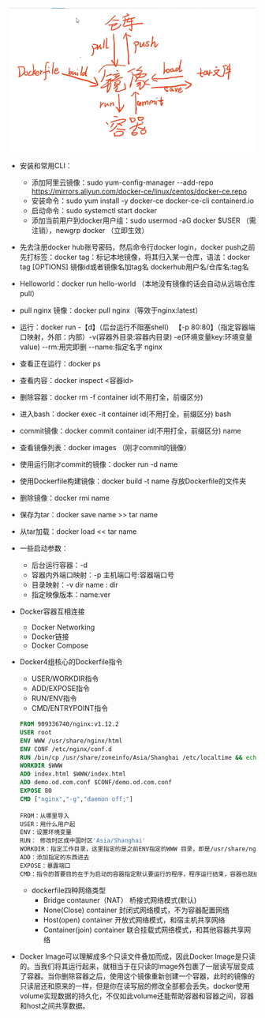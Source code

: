 ![](./Docker/1.png)

* 安装和常用CLI：
  * 添加阿里云镜像：sudo yum-config-manager --add-repo https://mirrors.aliyun.com/docker-ce/linux/centos/docker-ce.repo
  * 安装命令：sudo yum install -y docker-ce docker-ce-cli containerd.io
  * 启动命令：sudo systemctl start docker
  * 添加当前用户到docker用户组：sudo usermod -aG docker $USER （需注销），newgrp docker （立即生效）

* 先去注册docker hub账号密码，然后命令行docker login，docker push之前先打标签：docker tag：标记本地镜像，将其归入某一仓库，语法：docker tag [OPTIONS] 镜像id或者镜像名加tag名 dockerhub用户名/仓库名:tag名
* Helloworld：docker run hello-world （本地没有镜像的话会自动从远端仓库pull）
* pull nginx 镜像：docker pull nginx（等效于nginx:latest）
* 运行：docker run -【d】（后台运行不阻塞shell） 【-p 80:80】（指定容器端口映射，外部：内部）-v(容器外目录:容器内目录) -e(环境变量key:环境变量value) --rm:用完即删
--name:指定名字 nginx
* 查看正在运行：docker ps
* 查看内容：docker inspect <容器id>
* 删除容器：docker rm -f container id(不用打全，前缀区分)
* 进入bash：docker exec -it container id(不用打全，前缀区分) bash
* commit镜像：docker commit container id(不用打全，前缀区分) name
* 查看镜像列表：docker images （刚才commit的镜像）
* 使用运行刚才commit的镜像：docker run -d name
* 使用Dockerfile构建镜像：docker build -t name 存放Dockerfile的文件夹
* 删除镜像：docker rmi name
* 保存为tar：docker save name >> tar name
* 从tar加载：docker load << tar name
* 一些启动参数：
  * 后台运行容器：-d
  * 容器内外端口映射：-p 主机端口号:容器端口号
  * 目录映射：-v dir name : dir
  * 指定映像版本：name:ver
* Docker容器互相连接
  * Docker Networking
  * Docker链接
  * Docker Compose
* Docker4组核心的Dockerfile指令
  * USER/WORKDIR指令
  * ADD/EXPOSE指令
  * RUN/ENV指令
  * CMD/ENTRYPOINT指令
  ```Dockerfile
  FROM 909336740/nginx:v1.12.2
  USER root
  ENV WWW /usr/share/nginx/html
  ENV CONF /etc/nginx/conf.d
  RUN /bin/cp /usr/share/zoneinfo/Asia/Shanghai /etc/localtime && echo 'Asia/Shanghai' >/etc/timezone
  WORKDIR $WWW
  ADD index.html $WWW/index.html
  ADD demo.od.com.conf $CONF/demo.od.com.conf
  EXPOSE 80
  CMD ["nginx","-g","daemon off;"]

  FROM：从哪里导入
  USER：用什么用户起
  ENV：设置环境变量
  RUN： 修改时区成中国时区'Asia/Shanghai'
  WORKDIR：指定工作目录，这里指定的是之前ENV指定的WWW 目录，即是/usr/share/nginx/html
  ADD：添加指定的东西进去
  EXPOSE：暴露端口
  CMD：指令的首要目的在于为启动的容器指定默认要运行的程序，程序运行结束，容器也就结束
  ```
  * dockerfile四种网络类型
    * Bridge contauner（NAT） 桥接式网络模式(默认)
    * None(Close) container 封闭式网络模式，不为容器配置网络
    * Host(open) container 开放式网络模式，和宿主机共享网络
    * Container(join) container 联合挂载式网络模式，和其他容器共享网络

* Docker Image可以理解成多个只读文件叠加而成，因此Docker Image是只读的。当我们将其运行起来，就相当于在只读的Image外包裹了一层读写层变成了容器。当你删除容器之后，使用这个镜像重新创建一个容器，此时的镜像的只读层还和原来的一样，但是你在读写层的修改全部都会丢失。docker使用volume实现数据的持久化，不仅如此volume还能帮助容器和容器之间，容器和host之间共享数据。
